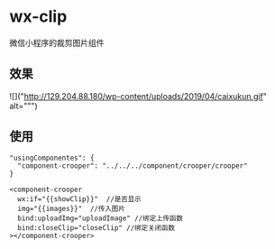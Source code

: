 # wx-clip
微信小程序的裁剪图片组件
## 效果
![]("http://129.204.88.180/wp-content/uploads/2019/04/caixukun.gif" alt=""")
## 使用

```
"usingComponentes": {
  "component-crooper": "../../../component/crooper/crooper"
}
```
```
<component-crooper 
  wx:if="{{showClip}}"  //是否显示
  img="{{images}}"  //传入图片   
  bind:uploadImg="uploadImage" //绑定上传函数
  bind:closeClip="closeClip" //绑定关闭函数
></component-crooper>
```


